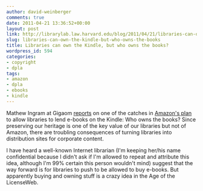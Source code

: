 ```yaml
---
author: david-weinberger
comments: true
date: 2011-04-21 13:36:52+00:00
layout: post
link: http://librarylab.law.harvard.edu/blog/2011/04/21/libraries-can-own-the-kindle-but-who-owns-the-books/
slug: libraries-can-own-the-kindle-but-who-owns-the-books
title: Libraries can own the Kindle, but who owns the books?
wordpress_id: 594
categories:
- copyright
- dpla
tags:
- amazon
- dpla
- ebooks
- kindle
---
```


Mathew Ingram at Gigaom [reports](http://gigaom.com/2011/04/20/amazon-launches-library-lending-but-who-owns-the-books/) on one of the catches in [Amazon's plan](http://phx.corporate-ir.net/phoenix.zhtml?c=176060%03p=irol-newsArticle%03ID=1552678%03highlight) to allow libraries to lend e-books on the Kindle: Who owns the books? Since preserving our heritage is one of the key value of our libraries but not of Amazon, there are troubling consequences of turning libraries into distribution sites for corporate content.

I have heard a well-known Internet librarian (I'm keeping her/his name confidential because I didn't ask if I'm allowed to repeat and attribute this idea, although I'm 99% certain this person wouldn't mind) suggest that the way forward is for libraries to push to be allowed to buy e-books. But apparently buying and owning stuff is a crazy idea in the Age of the LicenseWeb.
